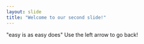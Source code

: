 ```yaml
---
layout: slide
title: "Welcome to our second slide!"
---
```

"easy is as easy does"
Use the left arrow to go back!
